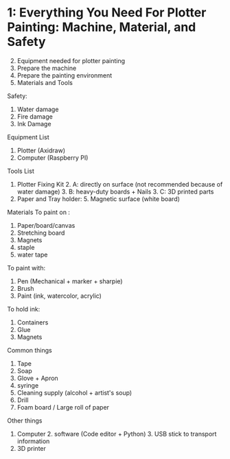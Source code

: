 # 1: Everything You Need For Plotter Painting: Machine, Material, and Safety

2. Equipment needed for plotter painting
2. Prepare the machine
3. Prepare the painting environment 
4. Materials and Tools

Safety:
1. Water damage 
2. Fire damage 
3. Ink Damage 

Equipment List
1. Plotter (Axidraw)
2. Computer (Raspberry PI)

Tools List 
1. Plotter Fixing Kit 
   2. A: directly on surface (not recommended because of water damage)
   3. B: heavy-duty boards + Nails 
   3. C: 3D printed parts
4. Paper and Tray holder:
   5. Magnetic surface (white board)

Materials
To paint on :
1. Paper/board/canvas  
2. Stretching board
3. Magnets 
4. staple
5. water tape

To paint with:
1. Pen (Mechanical + marker + sharpie)
2. Brush
3. Paint (ink, watercolor, acrylic)

To hold ink:
1. Containers 
2. Glue
3. Magnets

Common things
1. Tape
2. Soap 
2. Glove + Apron 
3. syringe 
4. Cleaning supply (alcohol + artist's soup)
5. Drill 
6. Foam board / Large roll of paper 


Other things 

1. Computer
   2. software (Code editor + Python)
   3. USB stick to transport information 
2. 3D printer

